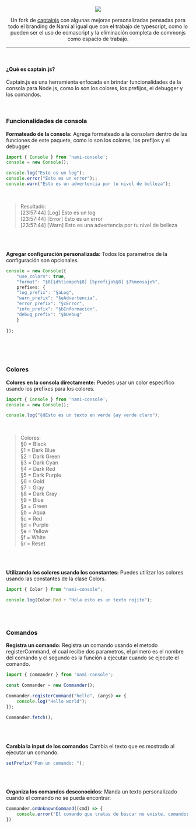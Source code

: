 
<div align="center">
<img src="https://i.imgur.com/VV8QbET.png" />

Un fork de [captainjs](https://github.com/sammwyy/captainjs) con algunas mejoras personalizadas pensadas para todo el branding de Nami al igual que con el trabajo de typescript, como lo pueden ser el uso de ecmascript y la eliminación completa de commonjs como espacio de trabajo.

</div>

---



<br>

#### ¿Qué es captain.js?
Captain.js es una herramienta enfocada en brindar funcionalidades de la consola para Node.js, como lo son los colores, los prefijos, el debugger y los comandos.


<br>

### Funcionalidades de consola
**Formateado de la consola:** Agrega formateado a la consolam dentro de las funciones de este paquete, como lo son los colores, los prefijos y el debugger.
```typescript
import { Console } from 'nami-console';
console = new Console();

console.log("Esto es un log");
console.error("Esto es un error");;
console.warn("Esto es un advertencia por tu nivel de belleza");
```
<br>

> Resultado:  
[23:57:44] [Log] Esto es un log  
[23:57:44] [Error] Esto es un error  
[23:57:44] [Warn] Esto es una advertencia por tu nivel de belleza  

<br><br>

**Agregar configuración personalizada:** Todos los parametros de la configuración son opcionales.

```typescript
console = new Console({
    "use_colors": true,
    "format": "§8[§d%tiempo%§8] [%prefijo%§8] §7%mensaje%",
    prefixes: {
    "log_prefix": "§aLog",
    "warn_prefix": "§eAdvertencia",
    "error_prefix": "§cError",
    "info_prefix": "§bInformacion",
    "debug_prefix": "§bDebug"
    }
    
});
```

<br><br><br>


### Colores
**Colores en la consola directamente:** Puedes usar un color especifico usando los prefixes para los colores.

```typescript
import { Console } from 'nami-console';
console = new Console();

console.log("§dEsto es un texto en verde §ay verde claro");
```

<br>

> Colores:  
§0 = Black  
§1 = Dark Blue  
§2 = Dark Green  
§3 = Dark Cyan  
§4 = Dark Red  
§5 = Dark Purple  
§6 = Gold  
§7 = Gray  
§8 = Dark Gray  
§9 = Blue  
§a = Green  
§b = Aqua  
§c = Red  
§d = Purple  
§e = Yellow  
§f = White  
§r = Reset  

<br><br>

**Utilizando los colores usando los constantes:** Puedes utilizar los colores usando las constantes de la clase Colors.

```typescript
import { Color } from "nami-console";

console.log(Color.Red + "Hola esto es un texto rojito");
```
<br><br>

### Comandos
**Registra un comando:** Registra un comando usando el metodo registerCommand, el cual recibe dos parametros, el primero es el nombre del comando y el segundo es la función a ejecutar cuando se ejecute el comando.

```typescript  
import { Commander } from 'nami-console';

const Commander = new Commander();

Commander.registerCommand("hello", (args) => {
    console.log("Hello world");
});

Commander.fetch();
```

<br><br>



**Cambia la input de los comandos**   Cambia el texto que es mostrado al ejecutar un comando.  
```typescript
setPrefix("Pon un comando: ");
```

<br><br>

**Organiza los comandos desconocidos:** Manda un texto personalizado cuando el comando no se pueda encontrar.
```javascript
Commander.onUnknownCommand((cmd) => {
    console.error("El comando que tratas de buscar no existe, comando: " + cmd);
})
```
